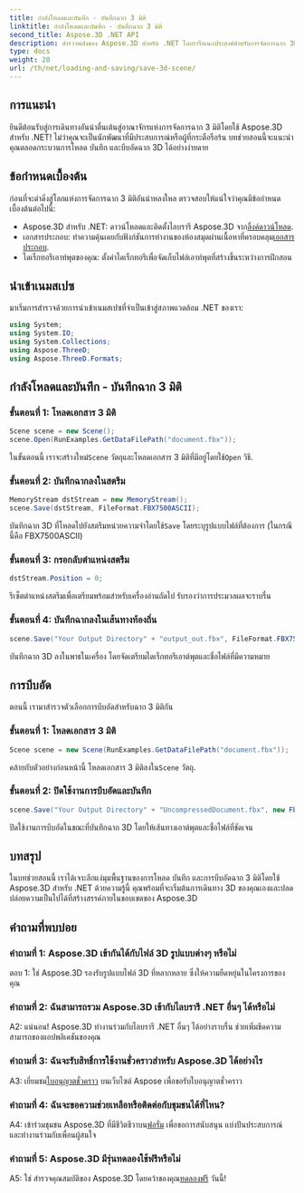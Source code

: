```yaml
---
title: กำลังโหลดและบันทึก - บันทึกฉาก 3 มิติ
linktitle: กำลังโหลดและบันทึก - บันทึกฉาก 3 มิติ
second_title: Aspose.3D .NET API
description: สำรวจพลังของ Aspose.3D สำหรับ .NET ไลบรารีอเนกประสงค์สำหรับการจัดการฉาก 3D ได้อย่างราบรื่น โหลด บันทึก และบีบอัดได้อย่างง่ายดาย
type: docs
weight: 20
url: /th/net/loading-and-saving/save-3d-scene/
---
```

## การแนะนำ

ยินดีต้อนรับสู่การเดินทางอันน่าตื่นเต้นสู่อาณาจักรแห่งการจัดการฉาก 3 มิติโดยใช้ Aspose.3D สำหรับ .NET! ไม่ว่าคุณจะเป็นนักพัฒนาที่มีประสบการณ์หรือผู้ที่กระตือรือร้น บทช่วยสอนนี้จะแนะนำคุณตลอดกระบวนการโหลด บันทึก และบีบอัดฉาก 3D ได้อย่างง่ายดาย

## ข้อกำหนดเบื้องต้น

ก่อนที่จะดำดิ่งสู่โลกแห่งการจัดการฉาก 3 มิติอันน่าหลงใหล ตรวจสอบให้แน่ใจว่าคุณมีข้อกำหนดเบื้องต้นต่อไปนี้:

-  Aspose.3D สำหรับ .NET: ดาวน์โหลดและติดตั้งไลบรารี Aspose.3D จาก[ลิ้งค์ดาวน์โหลด](https://releases.aspose.com/3d/net/).
-  เอกสารประกอบ: ทำความคุ้นเคยกับฟังก์ชันการทำงานของห้องสมุดผ่านเนื้อหาที่ครอบคลุม[เอกสารประกอบ](https://reference.aspose.com/3d/net/).
- ไดเร็กทอรีเอาท์พุตของคุณ: ตั้งค่าไดเร็กทอรีเพื่อจัดเก็บไฟล์เอาท์พุตที่สร้างขึ้นระหว่างการฝึกสอน

## นำเข้าเนมสเปซ

มาเริ่มการสำรวจด้วยการนำเข้าเนมสเปซที่จำเป็นเข้าสู่สภาพแวดล้อม .NET ของเรา:

```csharp
using System;
using System.IO;
using System.Collections;
using Aspose.ThreeD;
using Aspose.ThreeD.Formats;
```

## กำลังโหลดและบันทึก - บันทึกฉาก 3 มิติ

### ขั้นตอนที่ 1: โหลดเอกสาร 3 มิติ

```csharp
Scene scene = new Scene();
scene.Open(RunExamples.GetDataFilePath("document.fbx"));
```

 ในขั้นตอนนี้ เราจะสร้างใหม่`Scene` วัตถุและโหลดเอกสาร 3 มิติที่มีอยู่โดยใช้`Open` วิธี.

### ขั้นตอนที่ 2: บันทึกฉากลงในสตรีม

```csharp
MemoryStream dstStream = new MemoryStream();
scene.Save(dstStream, FileFormat.FBX7500ASCII);
```

 บันทึกฉาก 3D ที่โหลดไปยังสตรีมหน่วยความจำโดยใช้`Save` โดยระบุรูปแบบไฟล์ที่ต้องการ (ในกรณีนี้คือ FBX7500ASCII)

### ขั้นตอนที่ 3: กรอกลับตำแหน่งสตรีม

```csharp
dstStream.Position = 0;
```

รีเซ็ตตำแหน่งสตรีมเพื่อเตรียมพร้อมสำหรับเครื่องอ่านถัดไป รับรองว่าการประมวลผลจะราบรื่น

### ขั้นตอนที่ 4: บันทึกฉากลงในเส้นทางท้องถิ่น

```csharp
scene.Save("Your Output Directory" + "output_out.fbx", FileFormat.FBX7500ASCII);
```

บันทึกฉาก 3D ลงในพาธในเครื่อง โดยจัดเตรียมไดเร็กทอรีเอาต์พุตและชื่อไฟล์ที่มีความหมาย

## การบีบอัด

ตอนนี้ เรามาสำรวจตัวเลือกการบีบอัดสำหรับฉาก 3 มิติกัน

### ขั้นตอนที่ 1: โหลดเอกสาร 3 มิติ

```csharp
Scene scene = new Scene(RunExamples.GetDataFilePath("document.fbx"));
```

 คล้ายกับตัวอย่างก่อนหน้านี้ โหลดเอกสาร 3 มิติลงใน`Scene` วัตถุ.

### ขั้นตอนที่ 2: ปิดใช้งานการบีบอัดและบันทึก

```csharp
scene.Save("Your Output Directory" + "UncompressedDocument.fbx", new FbxSaveOptions(FileFormat.FBX7500ASCII) { EnableCompression = false });
```

ปิดใช้งานการบีบอัดในขณะที่บันทึกฉาก 3D โดยให้เส้นทางเอาต์พุตและชื่อไฟล์ที่ชัดเจน

## บทสรุป

ในบทช่วยสอนนี้ เราได้เจาะลึกแง่มุมพื้นฐานของการโหลด บันทึก และการบีบอัดฉาก 3 มิติโดยใช้ Aspose.3D สำหรับ .NET ด้วยความรู้นี้ คุณพร้อมที่จะเริ่มต้นการเดินทาง 3D ของคุณเองและปลดปล่อยความเป็นไปได้ที่สร้างสรรค์ภายในขอบเขตของ Aspose.3D

## คำถามที่พบบ่อย

### คำถามที่ 1: Aspose.3D เข้ากันได้กับไฟล์ 3D รูปแบบต่างๆ หรือไม่

ตอบ 1: ใช่ Aspose.3D รองรับรูปแบบไฟล์ 3D ที่หลากหลาย ซึ่งให้ความยืดหยุ่นในโครงการของคุณ

### คำถามที่ 2: ฉันสามารถรวม Aspose.3D เข้ากับไลบรารี .NET อื่นๆ ได้หรือไม่

A2: แน่นอน! Aspose.3D ทำงานร่วมกับไลบรารี .NET อื่นๆ ได้อย่างราบรื่น ช่วยเพิ่มขีดความสามารถของแอปพลิเคชันของคุณ

### คำถามที่ 3: ฉันจะรับสิทธิ์การใช้งานชั่วคราวสำหรับ Aspose.3D ได้อย่างไร

 A3: เยี่ยมชม[ใบอนุญาตชั่วคราว](https://purchase.aspose.com/temporary-license/) บนเว็บไซต์ Aspose เพื่อขอรับใบอนุญาตชั่วคราว

### คำถามที่ 4: ฉันจะขอความช่วยเหลือหรือติดต่อกับชุมชนได้ที่ไหน?

 A4: เข้าร่วมชุมชน Aspose.3D ที่มีชีวิตชีวาบน[ฟอรั่ม](https://forum.aspose.com/c/3d/18) เพื่อขอการสนับสนุน แบ่งปันประสบการณ์ และทำงานร่วมกับเพื่อนผู้สนใจ

### คำถามที่ 5: Aspose.3D มีรุ่นทดลองใช้ฟรีหรือไม่

 A5: ใช่ สำรวจคุณสมบัติของ Aspose.3D โดยคว้าของคุณ[ทดลองฟรี](https://releases.aspose.com/) วันนี้!